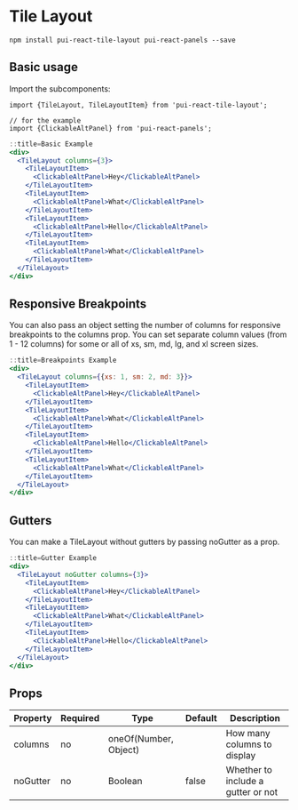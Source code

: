 # Tile Layout

`npm install pui-react-tile-layout pui-react-panels --save`

## Basic usage

Import the subcomponents:

```
import {TileLayout, TileLayoutItem} from 'pui-react-tile-layout';

// for the example
import {ClickableAltPanel} from 'pui-react-panels';
```

```jsx
::title=Basic Example
<div>
  <TileLayout columns={3}>
    <TileLayoutItem>
      <ClickableAltPanel>Hey</ClickableAltPanel>
    </TileLayoutItem>
    <TileLayoutItem>
      <ClickableAltPanel>What</ClickableAltPanel>
    </TileLayoutItem>
    <TileLayoutItem>
      <ClickableAltPanel>Hello</ClickableAltPanel>
    </TileLayoutItem>
    <TileLayoutItem>
      <ClickableAltPanel>What</ClickableAltPanel>
    </TileLayoutItem>
  </TileLayout>
</div>
```
## Responsive Breakpoints

You can also pass an object setting the number of columns for responsive
breakpoints to the columns prop. You can set separate column values
(from 1 - 12 columns) for some or all of xs, sm, md, lg, and xl screen sizes.

```jsx
::title=Breakpoints Example
<div>
  <TileLayout columns={{xs: 1, sm: 2, md: 3}}>
    <TileLayoutItem>
      <ClickableAltPanel>Hey</ClickableAltPanel>
    </TileLayoutItem>
    <TileLayoutItem>
      <ClickableAltPanel>What</ClickableAltPanel>
    </TileLayoutItem>
    <TileLayoutItem>
      <ClickableAltPanel>Hello</ClickableAltPanel>
    </TileLayoutItem>
    <TileLayoutItem>
      <ClickableAltPanel>What</ClickableAltPanel>
    </TileLayoutItem>
  </TileLayout>
</div>
```

## Gutters

You can make a TileLayout without gutters by passing noGutter as a prop.

```jsx
::title=Gutter Example
<div>
  <TileLayout noGutter columns={3}>
    <TileLayoutItem>
      <ClickableAltPanel>Hey</ClickableAltPanel>
    </TileLayoutItem>
    <TileLayoutItem>
      <ClickableAltPanel>What</ClickableAltPanel>
    </TileLayoutItem>
    <TileLayoutItem>
      <ClickableAltPanel>Hello</ClickableAltPanel>
    </TileLayoutItem>
  </TileLayout>
</div>
```



## Props

Property | Required | Type | Default | Description
---------|----------|------|---------|------------
columns  | no | oneOf(Number, Object) |       | How many columns to display
noGutter | no | Boolean               | false | Whether to include a gutter or not
